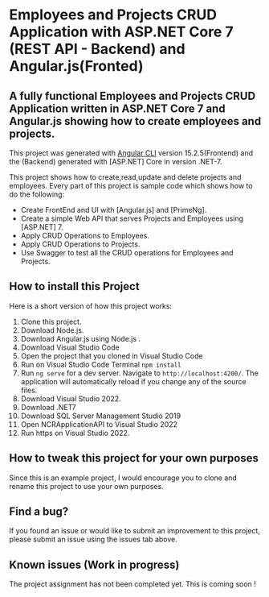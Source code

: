 # Employees and Projects CRUD Application with ASP.NET Core 7 (REST API - Backend) and Angular.js(Fronted)

## A fully functional Employees and Projects CRUD Application written in ASP.NET Core 7 and Angular.js showing how to create employees and projects. 
This project was generated with [Angular CLI](https://github.com/angular/angular-cli) version 15.2.5(Frontend)
and the (Backend) generated with [ASP.NET] Core in version .NET-7.

This project shows how to create,read,update and delete projects and employees. Every part of this project is sample code which shows how to do the following:

* Create FrontEnd and UI with [Angular.js] and [PrimeNg].
* Create a simple Web API that serves Projects and Employees using [ASP.NET] 7.
* Apply CRUD Operations to Employees.
* Apply CRUD Operations to Projects.
* Use Swagger to test all the CRUD operations for Employees and Projects.

## How to install this Project

Here is a short version of how this project works:

1. Clone this project.
2. Download Node.js.
3. Download Angular.js using Node.js .
4. Download Visual Studio Code
5. Open the project that you cloned in Visual Studio Code
6. Run on Visual Studio Code Terminal `npm install`
7. Run `ng serve` for a dev server. Navigate to `http://localhost:4200/`. The application will automatically reload if you change any of the source files.
8. Download Visual Studio 2022.
9. Download .NET7
10. Download SQL Server Management Studio 2019
11. Open NCRApplicationAPI to Visual Studio 2022
12. Run https on Visual Studio 2022.

## How to tweak this project for your own purposes

Since this is an example project, I would encourage you to clone and rename this project to use your own purposes. 

## Find a bug?

If you found an issue or would like to submit an improvement to this project, please submit an issue using the issues tab above.

## Known issues (Work in progress)

The project assignment has not been completed yet. This is coming soon !